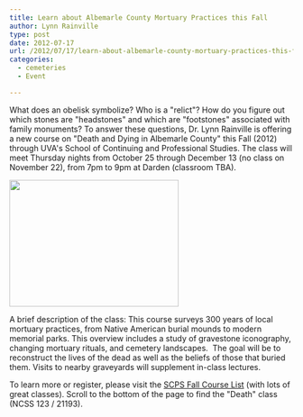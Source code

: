 ```yaml
---
title: Learn about Albemarle County Mortuary Practices this Fall
author: Lynn Rainville
type: post
date: 2012-07-17
url: /2012/07/17/learn-about-albemarle-county-mortuary-practices-this-fall/
categories:
  - cemeteries
  - Event

---
```

What does an obelisk symbolize? Who is a "relict"? How do you figure out which stones are "headstones" and which are "footstones" associated with family monuments? To answer these questions, Dr. Lynn Rainville is offering a new course on "Death and Dying in Albemarle County" this Fall (2012) through UVA's School of Continuing and Professional Studies. The class will meet Thursday nights from October 25 through December 13 (no class on November 22), from 7pm to 9pm at Darden (classroom TBA).

[<img class="alignright size-medium wp-image-391" title="DeathDyingClass" src="http://www.locohistory.org/blog/albemarle/wp-content/uploads/2012/07/DeathDying1-300x225.jpg" alt="" width="300" height="225" />][1]

A brief description of the class: This course surveys 300 years of local mortuary practices, from Native American burial mounds to modern memorial parks. This overview includes a study of gravestone iconography, changing mortuary rituals, and cemetery landscapes.  The goal will be to reconstruct the lives of the dead as well as the beliefs of those that buried them. Visits to nearby graveyards will supplement in-class lectures.

To learn more or register, please visit the [SCPS Fall Course List][2] (with lots of great classes). Scroll to the bottom of the page to find the "Death" class (NCSS 123 / 21193).

 [1]: http://www.locohistory.org/blog/albemarle/wp-content/uploads/2012/07/DeathDying1.jpg
 [2]: http://www.scps.virginia.edu/programs/personal-enrichment-classes-fall2012
